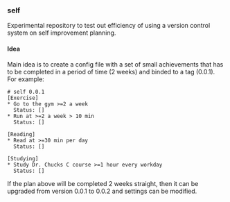 ### self
Experimental repository to test out efficiency of 
using a version control system on self improvement planning.  

#### Idea
Main idea is to create a config file with a set of small achievements that 
has to be completed in a period of time (2 weeks) and binded to a tag (0.0.1).  
For example:
```
# self 0.0.1
[Exercise]
* Go to the gym >=2 a week
  Status: []
* Run at >=2 a week > 10 min
  Status: []

[Reading]
* Read at >=30 min per day
  Status: []

[Studying]
* Study Dr. Chucks C course >=1 hour every workday
  Status: []
```
If the plan above will be completed 2 weeks straight, 
then it can be upgraded from version 0.0.1 to 0.0.2 and settings can be modified.
